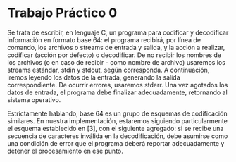 # Trabajo Práctico 0

Se trata de escribir, en lenguaje C, un programa para codificar y decodificar información en formato base 64: el programa recibirá, por línea de comando, los archivos o streams de entrada y salida, y la acción a realizar, codificar (acción por defecto) o decodificar. De no recibir los nombres de los archivos (o en caso de recibir - como nombre de archivo) usaremos los streams estándar, stdin y stdout, según corresponda. A continuación, iremos leyendo los datos de la entrada, generando la salida correspondiente. De ocurrir errores, usaremos stderr. Una vez agotados los datos de entrada, el programa debe finalizar
adecuadamente, retornando al sistema operativo.

Estrictamente hablando, base 64 es un grupo de esquemas de codificación similares. En nuestra implementación, estaremos siguiendo particularmente el esquema establecido en [3], con el siguiente agregado: si se recibe una secuencia de caracteres inválida en la decodificación, debe asumirse como una condición de error que el programa deberá reportar adecuadamente y detener el procesamiento en ese punto.
